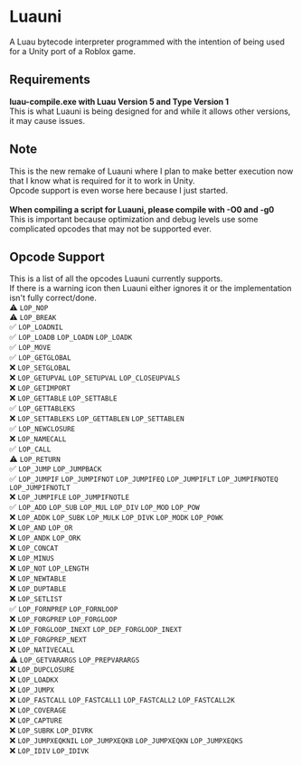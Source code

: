 # Luauni
A Luau bytecode interpreter programmed with the intention of being used for a Unity port of a Roblox game.

## Requirements
<b>luau-compile.exe with Luau Version 5 and Type Version 1</b><br>
This is what Luauni is being designed for and while it allows other versions, it may cause issues.

## Note
This is the new remake of Luauni where I plan to make better execution now that I know what is required for it to work in Unity.<br>
Opcode support is even worse here because I just started.<br><br>
<b>When compiling a script for Luauni, please compile with -O0 and -g0</b><br>
This is important because optimization and debug levels use some complicated opcodes that may not be supported ever.

## Opcode Support
This is a list of all the opcodes Luauni currently supports.<br>
If there is a warning icon then Luauni either ignores it or the implementation isn't fully correct/done.<br>
⚠️ `LOP_NOP`<br>
⚠️ `LOP_BREAK`<br>
✅ `LOP_LOADNIL`<br>
✅ `LOP_LOADB` `LOP_LOADN` `LOP_LOADK`<br>
✅ `LOP_MOVE`<br>
✅ `LOP_GETGLOBAL`<br>
❌ `LOP_SETGLOBAL`<br>
❌ `LOP_GETUPVAL` `LOP_SETUPVAL` `LOP_CLOSEUPVALS`<br>
❌ `LOP_GETIMPORT`<br>
❌ `LOP_GETTABLE` `LOP_SETTABLE`<br>
✅ `LOP_GETTABLEKS`<br>
❌ `LOP_SETTABLEKS` `LOP_GETTABLEN` `LOP_SETTABLEN`<br>
✅ `LOP_NEWCLOSURE`<br>
❌ `LOP_NAMECALL`<br>
✅ `LOP_CALL`<br>
⚠️ `LOP_RETURN`<br>
✅ `LOP_JUMP` `LOP_JUMPBACK`<br>
✅ `LOP_JUMPIF` `LOP_JUMPIFNOT` `LOP_JUMPIFEQ` `LOP_JUMPIFLT` `LOP_JUMPIFNOTEQ` `LOP_JUMPIFNOTLT`<br>
❌ `LOP_JUMPIFLE` `LOP_JUMPIFNOTLE`<br>
✅ `LOP_ADD` `LOP_SUB` `LOP_MUL` `LOP_DIV` `LOP_MOD` `LOP_POW`<br>
❌ `LOP_ADDK` `LOP_SUBK` `LOP_MULK` `LOP_DIVK` `LOP_MODK` `LOP_POWK`<br>
❌ `LOP_AND` `LOP_OR`<br>
❌ `LOP_ANDK` `LOP_ORK`<br>
❌ `LOP_CONCAT`<br>
❌ `LOP_MINUS`<br>
❌ `LOP_NOT` `LOP_LENGTH`<br>
❌ `LOP_NEWTABLE`<br>
❌ `LOP_DUPTABLE`<br>
❌ `LOP_SETLIST`<br>
✅ `LOP_FORNPREP` `LOP_FORNLOOP`<br>
❌ `LOP_FORGPREP` `LOP_FORGLOOP`<br>
❌ `LOP_FORGLOOP_INEXT` `LOP_DEP_FORGLOOP_INEXT`<br>
❌ `LOP_FORGPREP_NEXT`<br>
❌ `LOP_NATIVECALL`<br>
⚠️ `LOP_GETVARARGS` `LOP_PREPVARARGS`<br>
❌ `LOP_DUPCLOSURE`<br>
❌ `LOP_LOADKX`<br>
❌ `LOP_JUMPX`<br>
❌ `LOP_FASTCALL` `LOP_FASTCALL1` `LOP_FASTCALL2` `LOP_FASTCALL2K`<br>
❌ `LOP_COVERAGE`<br>
❌ `LOP_CAPTURE`<br>
❌ `LOP_SUBRK` `LOP_DIVRK`<br>
❌ `LOP_JUMPXEQKNIL` `LOP_JUMPXEQKB` `LOP_JUMPXEQKN` `LOP_JUMPXEQKS`<br>
❌ `LOP_IDIV` `LOP_IDIVK`<br>
